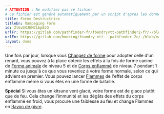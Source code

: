 ```yaml
---
# ATTENTION : Ne modifiez pas ce fichier
# Ce fichier est généré automatiquement par un script d'après les données du module Foundry VTT officiel et de sa traduction
title: Forme Destructrice
titleEn: Rampaging Form
id: Zl6vDXJEM7Lbp8JQ
urlFr: https://gitlab.com/pathfinder-fr/foundryvtt-pathfinder2-fr/-/blob/master/data/feats/Zl6vDXJEM7Lbp8JQ.htm
urlEn: https://gitlab.com/hooking/foundry-vtt---pathfinder-2e/-/blob/master/packs/data/feats.db/rampaging-form.json
layout: dons
---
```

Une fois par jour, lorsque vous [Changez de forme](../capacités-ascendances/changer-de-forme.md) pour adopter celle d'un renard, vous pouvez à la place obtenir les effets à la fois de forme canine de [Forme animale](../sorts/forme-animale.md) de niveau 5 et de [Corps enflammé](../sorts/corps-enflammé.md) de niveau 7 pendant 1 minute ou jusqu'à ce que vous reveniez à votre forme normale, selon ce qui advient en premier. Vous pouvez lancer [Flammes](../sorts/flammes.md) de l'effet de corps enflammé même si vous êtes en une forme de bataille.

**Spécial** Si vous êtes un kitsune vent glacé, votre forme est de glace plutôt que de feu. Cela change l'immunité et les dégâts des effets du corps enflammé en froid, vous procure une faiblesse au feu et change Flammes en [Rayon de givre](../sorts/rayon-de-givre.md).

